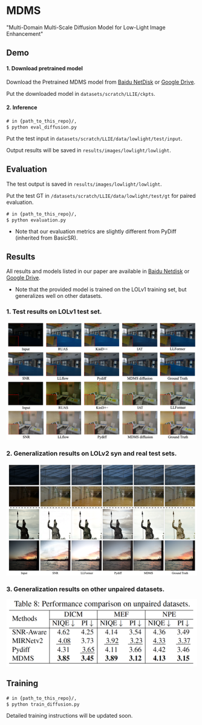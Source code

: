 # MDMS
"Multi-Domain Multi-Scale Diffusion Model for Low-Light Image Enhancement"

## Demo
#### 1. Download pretrained model

Download the Pretrained MDMS model from [Baidu NetDisk]([https://pan.baidu.com/s/1J8rrUW8K0Cw2L94sgMI-vQ](https://pan.baidu.com/s/1O8hOVflnLGLSLP07nXp_sg?pwd=zftu)) or [Google Drive](https://pan.baidu.com/s/1O8hOVflnLGLSLP07nXp_sg?pwd=zftu).

Put the downloaded model in `datasets/scratch/LLIE/ckpts`.


#### 2. Inference
```
# in {path_to_this_repo}/,
$ python eval_diffusion.py
```
Put the test input in `datasets/scratch/LLIE/data/lowlight/test/input`.

Output results will be saved in `results/images/lowlight/lowlight`.

## Evaluation

The test output is saved in `results/images/lowlight/lowlight`.

Put the test GT in `/datasets/scratch/LLIE/data/lowlight/test/gt` for paired evaluation.

```
# in {path_to_this_repo}/,
$ python evaluation.py
```
* Note that our evaluation metrics are slightly different from PyDiff (inherited from BasicSR).

## Results
All results and models listed in our paper are available in [Baidu Netdisk](https://pan.baidu.com/s/1O8hOVflnLGLSLP07nXp_sg?pwd=zftu) or [Google Drive](https://pan.baidu.com/s/1O8hOVflnLGLSLP07nXp_sg?pwd=zftu).

* Note that the provided model is trained on the LOLv1 training set, but generalizes well on other datasets. 

### 1. Test results on LOLv1 test set.
![All text](https://github.com/Oli-iver/MDMS/blob/main/figs/v1.png)

### 2. Generalization results on LOLv2 syn and real test sets.
![All text](https://github.com/Oli-iver/MDMS/blob/main/figs/vis.png)

### 3. Generalization results on other unpaired datasets.
![All text](https://github.com/Oli-iver/MDMS/blob/main/figs/unpaired.png)

## Training
```
# in {path_to_this_repo}/,
$ python train_diffusion.py
```
Detailed training instructions will be updated soon.

